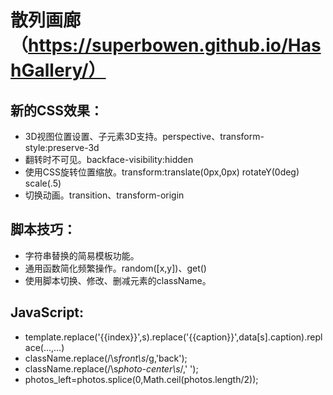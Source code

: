 # 散列画廊（https://superbowen.github.io/HashGallery/）
## 新的CSS效果：
* 3D视图位置设置、子元素3D支持。perspective、transform-style:preserve-3d
* 翻转时不可见。backface-visibility:hidden
* 使用CSS旋转位置缩放。transform:translate(0px,0px) rotateY(0deg) scale(.5)
* 切换动画。transition、transform-origin  

## 脚本技巧：
* 字符串替换的简易模板功能。
* 通用函数简化频繁操作。random([x,y])、get()
* 使用脚本切换、修改、删减元素的className。 

## JavaScript:
* template.replace('{{index}}',s).replace('{{caption}}',data[s].caption).replace(...,...)
* className.replace(/\s*front\s*/g,'back');
* className.replace(/\s*photo-center\s*/,' ');
* photos_left=photos.splice(0,Math.ceil(photos.length/2));
